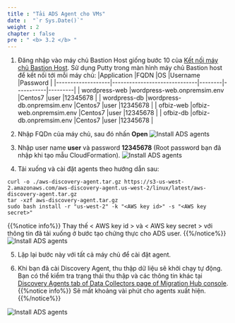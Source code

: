 ```yaml
---
title : "Tải ADS Agent cho VMs"
date :  "`r Sys.Date()`" 
weight : 2 
chapter : false
pre : " <b> 3.2 </b> "
---
```


1. Đăng nhập vào máy chủ Bastion Host giống bước 10 của [Kết nối máy chủ Bastion Host](./2.3-connecttobastionhost/). Sử dụng Putty trong màn hình máy chủ Bastion host để kết nối tới mỗi máy chủ:
|Application        |FQDN                          |OS      |Username   |Password |
|-------------------|------------------------------|--------|-----------|---------|
| wordpress-web     |wordpress-web.onpremsim.env   |Centos7 |user       |12345678 |
| wordpress-db      |wordpress-db.onpremsim.env    |Centos7 |user       |12345678 |
| ofbiz-web         |ofbiz-web.onpremsim.env       |Centos7 |user       |12345678 |
| ofbiz-db          |ofbiz-db.onpremsim.env        |Centos7 |user       |12345678 |

2. Nhập FQDn của máy chủ, sau đó nhấn **Open**
![Install ADS agents](/images/3.discoveryexistinginfra/3.2installads/3.2.1installads.png?width=90pc)

3. Nhập user name **user** và password **12345678** (Root password bạn đã nhập khi tạo mẫu CloudFormation).
![Install ADS agents](/images/3.discoveryexistinginfra/3.2installads/3.2.2installads.png?width=90pc)

4. Tải xuống và cài đặt agents theo hướng dẫn sau:
```
curl -o ./aws-discovery-agent.tar.gz https://s3-us-west-2.amazonaws.com/aws-discovery-agent.us-west-2/linux/latest/aws-discovery-agent.tar.gz
tar -xzf aws-discovery-agent.tar.gz
sudo bash install -r "us-west-2" -k "<AWS key id>" -s "<AWS key secret>"
```
 {{%notice info%}}
Thay thế < AWS key id > và < AWS key secret > với thông tin đã tải xuống ở bước tạo chứng thực cho ADS user.
{{%/notice%}}
![Install ADS agents](/images/3.discoveryexistinginfra/3.2installads/3.2.3installads.png?width=90pc)

5. Lặp lại bước này với tất cả máy chủ để cài đặt agent.

6. Khi bạn đã cài Discovery Agent, thu thập dữ liệu sẽ khởi chạy tự động. Bạn có thể kiểm tra trạng thái thu thập và các thông tin khác tại  [Discovery Agents tab of Data Collectors page of Migration Hub console](https://us-west-2.console.aws.amazon.com/migrationhub/home?region=us-west-2#/discover/datacollectors?type=agent&filter=collectionStatus%2B%3D%2BSTARTED).
 {{%notice info%}}
Sẽ mất khoảng vài phút cho agents xuất hiện.
{{%/notice%}}

![Install ADS agents](/images/3.discoveryexistinginfra/3.2installads/3.2.4installads.png?width=90pc)